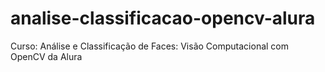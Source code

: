 # analise-classificacao-opencv-alura
Curso: Análise e Classificação de Faces: Visão Computacional com OpenCV da Alura
